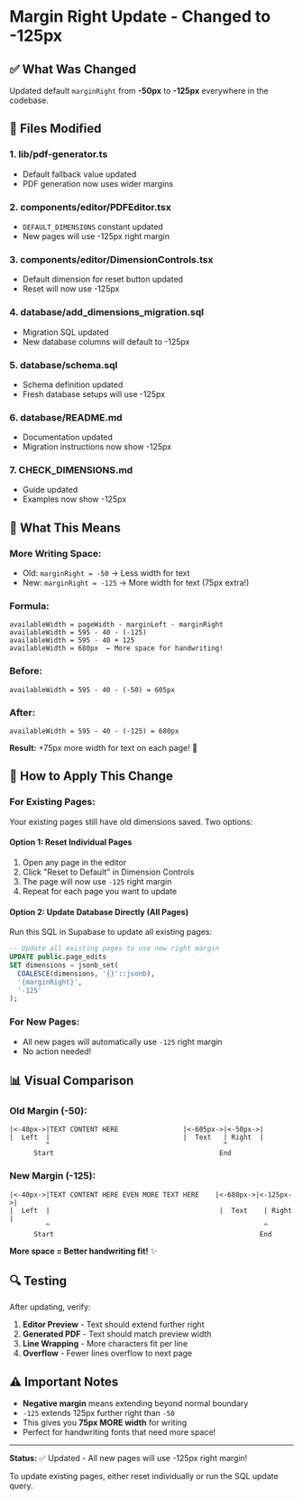# Margin Right Update - Changed to -125px

## ✅ What Was Changed

Updated default `marginRight` from **-50px** to **-125px** everywhere in the codebase.

## 📝 Files Modified

### 1. **lib/pdf-generator.ts**
- Default fallback value updated
- PDF generation now uses wider margins

### 2. **components/editor/PDFEditor.tsx**
- `DEFAULT_DIMENSIONS` constant updated
- New pages will use -125px right margin

### 3. **components/editor/DimensionControls.tsx**
- Default dimension for reset button updated
- Reset will now use -125px

### 4. **database/add_dimensions_migration.sql**
- Migration SQL updated
- New database columns will default to -125px

### 5. **database/schema.sql**
- Schema definition updated
- Fresh database setups will use -125px

### 6. **database/README.md**
- Documentation updated
- Migration instructions now show -125px

### 7. **CHECK_DIMENSIONS.md**
- Guide updated
- Examples now show -125px

## 🎯 What This Means

### **More Writing Space:**
- Old: `marginRight = -50` → Less width for text
- New: `marginRight = -125` → More width for text (75px extra!)

### **Formula:**
```
availableWidth = pageWidth - marginLeft - marginRight
availableWidth = 595 - 40 - (-125)
availableWidth = 595 - 40 + 125
availableWidth = 680px  ← More space for handwriting!
```

### **Before:**
```
availableWidth = 595 - 40 - (-50) = 605px
```

### **After:**
```
availableWidth = 595 - 40 - (-125) = 680px
```

**Result:** +75px more width for text on each page! 📏

## 🚀 How to Apply This Change

### **For Existing Pages:**
Your existing pages still have old dimensions saved. Two options:

#### **Option 1: Reset Individual Pages**
1. Open any page in the editor
2. Click "Reset to Default" in Dimension Controls
3. The page will now use `-125` right margin
4. Repeat for each page you want to update

#### **Option 2: Update Database Directly (All Pages)**
Run this SQL in Supabase to update all existing pages:

```sql
-- Update all existing pages to use new right margin
UPDATE public.page_edits
SET dimensions = jsonb_set(
  COALESCE(dimensions, '{}'::jsonb),
  '{marginRight}',
  '-125'
);
```

### **For New Pages:**
- All new pages will automatically use `-125` right margin
- No action needed!

## 📊 Visual Comparison

### Old Margin (-50):
```
|<-40px->|TEXT CONTENT HERE                |<-605px->|<-50px->|
|  Left  |                                 |  Text   | Right  |
         ^                                           ^
      Start                                         End
```

### New Margin (-125):
```
|<-40px->|TEXT CONTENT HERE EVEN MORE TEXT HERE    |<-680px->|<-125px->|
|  Left  |                                          |  Text    | Right   |
         ^                                                     ^
      Start                                                   End
```

**More space = Better handwriting fit!** ✨

## 🔍 Testing

After updating, verify:
1. **Editor Preview** - Text should extend further right
2. **Generated PDF** - Text should match preview width
3. **Line Wrapping** - More characters fit per line
4. **Overflow** - Fewer lines overflow to next page

## ⚠️ Important Notes

- **Negative margin** means extending beyond normal boundary
- `-125` extends 125px further right than `-50`
- This gives you **75px MORE width** for writing
- Perfect for handwriting fonts that need more space!

---

**Status:** ✅ Updated - All new pages will use -125px right margin!

To update existing pages, either reset individually or run the SQL update query.
